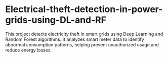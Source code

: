 # Electrical-theft-detection-in-power-grids-using-DL-and-RF
This project detects electricity theft in smart grids using Deep Learning and Random Forest algorithms. It analyzes smart meter data to identify abnormal consumption patterns, helping prevent unauthorized usage and reduce energy losses.
